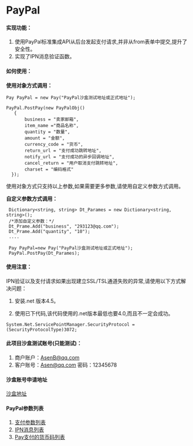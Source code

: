 # PayPal
#### 实现功能：
1. 使用PayPal标准集成API从后台发起支付请求,并非从from表单中提交,提升了安全性。
2. 实现了IPN消息验证函数。

#### 如何使用：

**使用对象方式调用：**

```
Pay PayPal = new Pay("PayPal沙盒测试地址或正式地址");

PayPal.PostPay(new PayPalObj()
   {
       business = "卖家邮箱",
       item_name ="商品名称",
       quantity = "数量",
       amount = "金额",
       currency_code = "货币",
       return_url = "支付成功跳转地址",
       notify_url = "支付成功的异步回调地址",
       cancel_return = "用户取消支付跳转地址",
       charset = "编码格式"
  });
```
使用对象方式只支持以上参数,如果需要更多参数,请使用自定义参数方式调用。

**自定义参数方式调用：**

```
 Dictionary<string, string> Dt_Parames = new Dictionary<string, string>();
 /*添加自定义参数：*/
 Dt_Prame.Add("business", "293123@qq.com");
 Dt_Prame.Add("quantity", "10");
 ....

 Pay PayPal=new Pay("PayPal沙盒测试地址或正式地址");
 PayPal.PostPay(Dt_Parames);
```

#### 使用注意：
IPN验证以及支付请求如果出现建立SSL/TSL通道失败的异常,请使用以下方式解决问题：

1. 安装.net 版本4.5。

2. 使用已下代码,该代码使用的.net版本最低也要4.0,而且不一定会成功。

```
System.Net.ServicePointManager.SecurityProtocol = (SecurityProtocolType)3072;
```

#### 此项目沙盒测试账号(只能测试)：
1. 商户账户：AsenB@qq.com 
2. 客户账号：Asen@qq.com 密码：12345678

#### 沙盒账号申请地址
[沙盒地址](https://developer.paypal.com/)


#### PayPal参数列表
1. [支付参数列表](https://www.paypal-biz.com/product/pdf/PayPal_WPS_Guide_CN_V2.0.pdf)
2. [IPN消息列表](https://www.paypal-biz.com/product/pdf/PayPal_IPN&PDT_Guide_V1.0.pdf])
3. [Pay支付的货币码列表](https://developer.paypal.com/docs/classic/api/currency_codes/?mark=currency)





